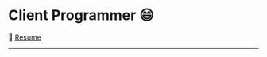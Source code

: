 # Client Programmer 😄

💬 [Resume](https://ge1204h.github.io/)

---


<!--
**ge1204h/ge1204h** is a ✨ _special_ ✨ repository because its `README.md` (this file) appears on your GitHub profile.

Here are some ideas to get you started:

- 🔭 I’m currently working on ...
- 🌱 I’m currently learning ...
- 👯 I’m looking to collaborate on ...
- 🤔 I’m looking for help with ...
- 💬 Ask me about ...
- 📫 How to reach me: ...
- 😄 Pronouns: ...
- ⚡ Fun fact: ...
- 👋
- 😀

### 💬Commit Style
```
Type: 제목(Title)

본문(Body)

꼬리말(Footer) : 생략가능
```
Type | Desc 
--- | --- 
feat | 새로운 기능을 추가할 경우
fix | 버그를 고친 경우
docs | 문서 수정한 경우
style | 코드 포맷 변경, 세미 콜론 누락, 코드 수정이 없는 경우
refactor | 프로덕션 코드 리팩토링
test | 테스트 추가, 테스트 리팩토링 (프로덕션 코드 변경 없음)
chore | 빌드 테스크 업데이트, 패키지 매니저 설정할 경우 (프로덕션 코드 변경 없음)

---

-->
